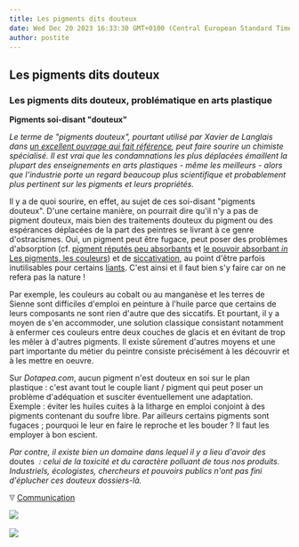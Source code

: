 ```yaml
---
title: Les pigments dits douteux
date: Wed Dec 20 2023 16:33:30 GMT+0100 (Central European Standard Time)
author: postite
---
```


## Les pigments dits douteux
### Les pigments dits douteux, problématique en arts plastique
 **Pigments soi-disant "douteux"**

_Le terme de "pigments douteux", pourtant utilisé par Xavier de Langlais dans [un excellent ouvrage qui fait référence](livres.html#langlais), peut faire sourire un chimiste spécialisé. Il est vrai que les condamnations les plus déplacées émaillent la plupart des enseignements en arts plastiques - même les meilleurs - alors que l'industrie porte un regard beaucoup plus scientifique et probablement plus pertinent sur les pigments et leurs propriétés._

Il y a de quoi sourire, en effet, au sujet de ces soi-disant "pigments douteux". D'une certaine manière, on pourrait dire qu'il n'y a pas de pigment douteux, mais bien des traitements douteux du pigment ou des espérances déplacées de la part des peintres se livrant à ce genre d'ostracismes. Oui, un pigment peut être fugace, peut poser des problèmes d'absorption (cf. [pigment réputés peu absorbants](mauvaiseabsorp.html) et [le pouvoir absorbant _in_ Les pigments, les couleurs](pigments.html#pouvoirdabsorption)) et de [siccativation](s.html), au point d'être parfois inutilisables pour certains [liants](liants.html). C'est ainsi et il faut bien s'y faire car on ne refera pas la nature !

Par exemple, les couleurs au cobalt ou au manganèse et les terres de Sienne sont difficiles d'emploi en peinture à l'huile parce que certains de leurs composants ne sont rien d'autre que des siccatifs. Et pourtant, il y a moyen de s'en accommoder, une solution classique consistant notamment à enfermer ces couleurs entre deux couches de glacis et en évitant de trop les mêler à d'autres pigments. Il existe sûrement d'autres moyens et une part importante du métier du peintre consiste précisément à les découvrir et à les mettre en oeuvre.

Sur _Dotapea.com_, aucun pigment n'est douteux en soi sur le plan plastique : c'est avant tout le couple liant / pigment qui peut poser un problème d'adéquation et susciter éventuellement une adaptation. Exemple : éviter les huiles cuites à la litharge en emploi conjoint à des pigments contenant du soufre libre. Par ailleurs certains pigments sont fugaces ; pourquoi le leur en faire le reproche et les bouder ? Il faut les employer à bon escient.

_Par contre, il existe bien un domaine dans lequel il y a lieu d'avoir des_ doutes  _: celui de la toxicité et du caractère polluant de tous nos produits. Industriels, écologistes, chercheurs et pouvoirs publics n'ont pas fini d'éplucher ces douteux dossiers-là._



![](images/flechebas.gif) [Communication](http://www.artrealite.com/annonceurs.htm) 

[![](https://cbonvin.fr/sites/regie.artrealite.com/visuels/campagne1.png)](index-2.html#20131014)

![](https://cbonvin.fr/sites/regie.artrealite.com/visuels/campagne2.png)